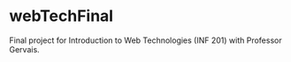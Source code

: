 # webTechFinal
Final project for Introduction to Web Technologies (INF 201) with Professor Gervais.
